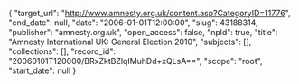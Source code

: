 {
  "target_url": "http://www.amnesty.org.uk/content.asp?CategoryID=11776", 
  "end_date": null, 
  "date": "2006-01-01T12:00:00", 
  "slug": 43188314, 
  "publisher": "amnesty.org.uk", 
  "open_access": false, 
  "npld": true, 
  "title": "Amnesty International UK: General Election 2010", 
  "subjects": [], 
  "collections": [], 
  "record_id": "20060101T120000/BRxZktBZlqIMuhDd+xQLsA==", 
  "scope": "root", 
  "start_date": null
}

